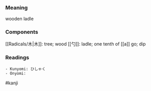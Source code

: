 ### Meaning

wooden ladle

### Components

[[Radicals/木|木]]: tree; wood [[勺]]: ladle; one tenth of [[a]] go; dip

### Readings

```
- Kunyomi: ひしゃく
- Onyomi: 
```

#kanji